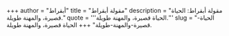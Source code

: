 +++
author = "أبقراط"
title = "مقولة أبقراط"
description = "مقولة أبقراط: الحياة قصيرة، والمهنة طويلة."
quote = '''الحياة قصيرة، والمهنة طويلة.'''
slug = "الحياة-قصيرة-والمهنة-طويلة"
+++
الحياة قصيرة، والمهنة طويلة.
